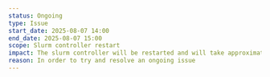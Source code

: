 ```yaml
---
status: Ongoing
type: Issue
start_date: 2025-08-07 14:00
end_date: 2025-08-07 15:00
scope: Slurm controller restart
impact: The slurm controller will be restarted and will take approximately 10 minutes to complete. Whilst this is happening users will be unable to submit jobs or query job status.
reason: In order to try and resolve an ongoing issue
---
```

